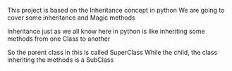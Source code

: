 This project is based on the Inheritance concept in python 
We are going to cover some inheritance and Magic methods

Inheritance just as we all know here in python is like inheriting some
methods from one Class to another

So the parent class in this is called SuperClass
While the child, the class inheriting the methods is a SubClass